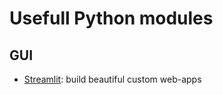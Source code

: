 # Usefull Python modules
## GUI
- [Streamlit](https://docs.streamlit.io/en/latest/index.html): build beautiful custom web-apps